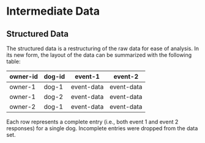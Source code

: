 # Intermediate Data

## Structured Data

The structured data is a restructuring of the raw data for ease of analysis. In
its new form, the layout of the data can be summarized with the following table:

| owner-id | dog-id | event-1    | event-2    |
| -------- | ------ | ---------- | ---------- |
| owner-1  | dog-1  | event-data | event-data |
| owner-1  | dog-2  | event-data | event-data |
| owner-2  | dog-1  | event-data | event-data |

Each row represents a complete entry (i.e., both event 1 and event 2 responses)
for a single dog. Incomplete entries were dropped from the data set.
